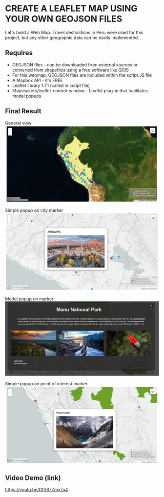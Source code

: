 # CREATE A LEAFLET MAP USING YOUR OWN GEOJSON FILES
Let's build a Web Map.
Travel destinations in Peru were used for this project, but any other geographic data can be easily implemented.

## Requires

* GEOJSON files - can be downloaded from external sources or converted from shapefiles using a free software like QGIS
* For this webmap, GEOJSON files are included within the script.JS file
* A Mapbox API - it's FREE
* Leaflet library 1.7.1 (called in script file)
* Mapshakers/leaflet-control-window - Leaflet plug-in that facilitates modal popups

## Final Result
General view
![screenshot4](/screenshots/wm4.jpg)

Simple popup on city marker
![screenshot1](/screenshots/wm1.jpg)

Modal popup on marker
![screenshot2](/screenshots/wm2.jpg)

Simple popup on point of interest marker
![screenshot3](/screenshots/wm3.jpg)



## Video Demo (link)

https://youtu.be/DfV87Zmv7u4

